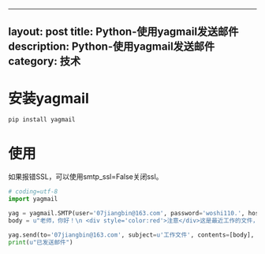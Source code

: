 

---
layout: post
title: Python-使用yagmail发送邮件
description: Python-使用yagmail发送邮件
category: 技术
---

# 安装yagmail

`pip install yagmail`

# 使用
如果报错SSL，可以使用smtp_ssl=False关闭ssl。

```python
# coding=utf-8
import yagmail 

yag = yagmail.SMTP(user='07jiangbin@163.com', password='woshi110.', host='smtp.163.com', port='25', smtp_ssl=False)
body = u"老师，你好！\n <div style='color:red'>注意</div>这是最近工作的文件，请查收。"

yag.send(to='07jiangbin@163.com', subject=u'工作文件', contents=[body], attachments=['setup.py'])
print(u"已发送邮件")

```